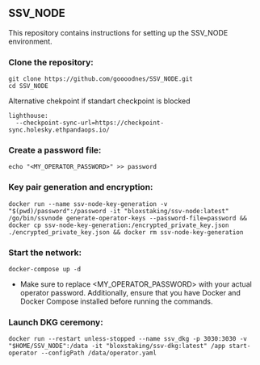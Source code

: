 ## SSV_NODE
This repository contains instructions for setting up the SSV_NODE environment.

### Clone the repository:
```
git clone https://github.com/goooodnes/SSV_NODE.git
cd SSV_NODE
```

Alternative chekpoint if standart checkpoint is blocked
```
lighthouse:
  --checkpoint-sync-url=https://checkpoint-sync.holesky.ethpandaops.io/
```

### Create a password file:
```
echo "<MY_OPERATOR_PASSWORD>" >> password
```

### Key pair generation and encryption:
```
docker run --name ssv-node-key-generation -v "$(pwd)/password":/password -it "bloxstaking/ssv-node:latest" /go/bin/ssvnode generate-operator-keys --password-file=password && docker cp ssv-node-key-generation:/encrypted_private_key.json ./encrypted_private_key.json && docker rm ssv-node-key-generation
```

### Start the network:
```
docker-compose up -d
```

* Make sure to replace <MY_OPERATOR_PASSWORD> with your actual operator password. Additionally, ensure that you have Docker and Docker Compose installed before running the commands.

### Launch DKG ceremony:
```
docker run --restart unless-stopped --name ssv_dkg -p 3030:3030 -v "$HOME/SSV_NODE":/data -it "bloxstaking/ssv-dkg:latest" /app start-operator --configPath /data/operator.yaml
```
